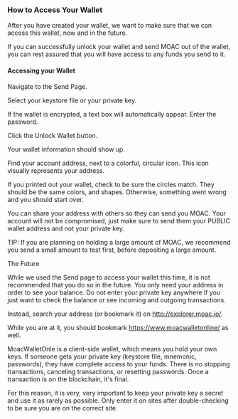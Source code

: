 ### How to Access Your Wallet



After you have created your wallet, we want to make sure that we can access this wallet, now and in the future.

If you can successfully unlock your wallet and send MOAC out of the wallet, you can rest assured that you will have access to any funds you send to it.

#### Accessing your Wallet

Navigate to the Send Page.

Select your keystore file or your private key.

If the wallet is encrypted, a text box will automatically appear. Enter the password.

Click the Unlock Wallet button.

Your wallet information should show up.

Find your account address, next to a colorful, circular icon. This icon visually represents your address.

If you printed out your wallet, check to be sure the circles match. They should be the same colors, and shapes. Otherwise, something went wrong and you should start over.

You can share your address with others so they can send you MOAC. Your account will not be compromised, just make sure to send them your PUBLIC wallet address and not your private key.

TIP: If you are planning on holding a large amount of MOAC, we recommend you send a small amount to test first, before depositing a large amount.

The Future

While we used the Send page to access your wallet this time, it is not recommended that you do so in the future. You only need your address in order to see your balance. Do not enter your private key anywhere if you just want to check the balance or see incoming and outgoing transactions.

Instead, search your address (or bookmark it) on http://explorer.moac.io/.

While you are at it, you should bookmark https://www.moacwalletonline/ as well.

MoacWalletOnle is a client-side wallet, which means you hold your own keys. If someone gets your private key (keystore file, mnemonic, passwords), they have complete access to your funds. There is no stopping transactions, canceling transactions, or resetting passwords. Once a transaction is on the blockchain, it's final.

For this reason, it is very, very important to keep your private key a secret and use it as rarely as possible. Only enter it on sites after double-checking to be sure you are on the correct site.
